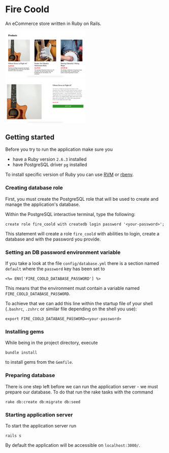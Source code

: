 # Fire Coold

An eCommerce store written in Ruby on Rails.


<img src="docs/fire_coold_index.png" alt="fire_coold_index" width="50%" height="auto">
<img src="docs/fire_coold_show.png" alt="fire_coold_show" width="50%" height="auto">

## Getting started

Before you try to run the application make sure you
* have a Ruby version `2.6.3` installed
* have PostgreSQL driver `pg` installed

To install specific version of Ruby you can use [RVM](https://rvm.io/) or [rbenv](https://github.com/rbenv/rbenv).
### Creating database role
First, you must create the PostgreSQL role that will be used to create and
manage the application's database.

Within the PostgreSQL interactive terminal, type the following:
```
create role fire_coold with createdb login password '<your-password>';
```
This statement will create a role `fire_coold` with abilities to login, create a
database and with the password you provide.

### Setting an DB password environment variable

If you take a look at the file `config/database.yml` there is a section named `default` where the `password`
key has been set to
```
<%= ENV['FIRE_COOLD_DATABASE_PASSWORD'] %>
```

This means that the environment must contain a variable named `FIRE_COOLD_DATABASE_PASSWORD`.

To achieve that we can add this line within the startup file of your shell (`.bashrc`, `.zshrc` or similar file depending on the shell you use):
```
export FIRE_COOLD_DATABASE_PASSWORD=<your-password>
```

### Installing gems

While being in the project directory, execute
```
bundle install
```
to install gems from the `Gemfile`.

### Preparing database

There is one step left before we can run the application server - we must prepare our database.
To do that run the rake tasks with the command
```
rake db:create db:migrate db:seed
```

### Starting application server

To start the application server run
```
rails s
```

By default the application will be accessible on `localhost:3000/`.
